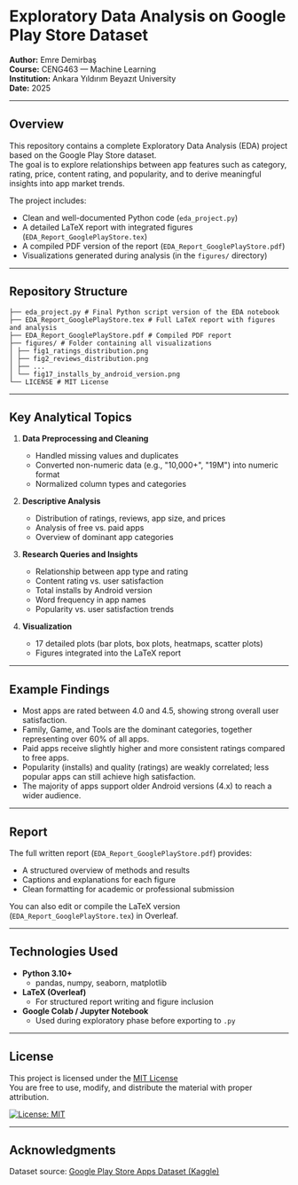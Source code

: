 # Exploratory Data Analysis on Google Play Store Dataset

**Author:** Emre Demirbaş  
**Course:** CENG463 — Machine Learning  
**Institution:** Ankara Yıldırım Beyazıt University  
**Date:** 2025  

---

## Overview

This repository contains a complete Exploratory Data Analysis (EDA) project based on the Google Play Store dataset.  
The goal is to explore relationships between app features such as category, rating, price, content rating, and popularity, and to derive meaningful insights into app market trends.

The project includes:
- Clean and well-documented Python code (`eda_project.py`)
- A detailed LaTeX report with integrated figures (`EDA_Report_GooglePlayStore.tex`)
- A compiled PDF version of the report (`EDA_Report_GooglePlayStore.pdf`)
- Visualizations generated during analysis (in the `figures/` directory)

---

## Repository Structure
```
├── eda_project.py # Final Python script version of the EDA notebook
├── EDA_Report_GooglePlayStore.tex # Full LaTeX report with figures and analysis
├── EDA_Report_GooglePlayStore.pdf # Compiled PDF report
├── figures/ # Folder containing all visualizations
│ ├── fig1_ratings_distribution.png
│ ├── fig2_reviews_distribution.png
│ ├── ...
│ └── fig17_installs_by_android_version.png
└── LICENSE # MIT License
```

---

## Key Analytical Topics

1. **Data Preprocessing and Cleaning**
   - Handled missing values and duplicates  
   - Converted non-numeric data (e.g., "10,000+", "19M") into numeric format  
   - Normalized column types and categories

2. **Descriptive Analysis**
   - Distribution of ratings, reviews, app size, and prices  
   - Analysis of free vs. paid apps  
   - Overview of dominant app categories

3. **Research Queries and Insights**
   - Relationship between app type and rating  
   - Content rating vs. user satisfaction  
   - Total installs by Android version  
   - Word frequency in app names  
   - Popularity vs. user satisfaction trends  

4. **Visualization**
   - 17 detailed plots (bar plots, box plots, heatmaps, scatter plots)  
   - Figures integrated into the LaTeX report  

---

## Example Findings

- Most apps are rated between 4.0 and 4.5, showing strong overall user satisfaction.  
- Family, Game, and Tools are the dominant categories, together representing over 60% of all apps.  
- Paid apps receive slightly higher and more consistent ratings compared to free apps.  
- Popularity (installs) and quality (ratings) are weakly correlated; less popular apps can still achieve high satisfaction.  
- The majority of apps support older Android versions (4.x) to reach a wider audience.

---

## Report

The full written report (`EDA_Report_GooglePlayStore.pdf`) provides:
- A structured overview of methods and results  
- Captions and explanations for each figure  
- Clean formatting for academic or professional submission  

You can also edit or compile the LaTeX version (`EDA_Report_GooglePlayStore.tex`) in Overleaf.

---

## Technologies Used

- **Python 3.10+**
  - pandas, numpy, seaborn, matplotlib  
- **LaTeX (Overleaf)**
  - For structured report writing and figure inclusion  
- **Google Colab / Jupyter Notebook**
  - Used during exploratory phase before exporting to `.py`

---

## License

This project is licensed under the [MIT License](LICENSE)  
You are free to use, modify, and distribute the material with proper attribution.

[![License: MIT](https://img.shields.io/badge/License-MIT-yellow.svg)](https://opensource.org/licenses/MIT)

---

## Acknowledgments

Dataset source: [Google Play Store Apps Dataset (Kaggle)](https://www.kaggle.com/datasets/lava18/google-play-store-apps)  
